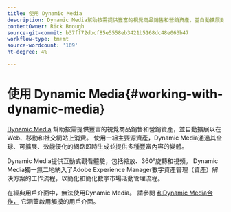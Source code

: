 ```yaml
---
title: 使用 Dynamic Media
description: Dynamic Media幫助按需提供豐富的視覺商品銷售和營銷資產，並自動擴展到網站、移動和社交網站上的消費。 使用一組主要源資產，Dynamic Media通過其全球、可擴展、效能優化的網路即時生成並提供多種豐富內容的變體
contentOwner: Rick Brough
source-git-commit: b37ff72dbcf85e5558eb3421b5168dc48e063b47
workflow-type: tm+mt
source-wordcount: '169'
ht-degree: 4%

---
```



# 使用 Dynamic Media{#working-with-dynamic-media}

[Dynamic Media](https://business.adobe.com/products/experience-manager/assets/dynamic-media.html) 幫助按需提供豐富的視覺商品銷售和營銷資產，並自動擴展以在Web、移動和社交網站上消費。 使用一組主要源資產，Dynamic Media通過其全球、可擴展、效能優化的網路即時生成並提供多種豐富內容的變體。

Dynamic Media提供互動式觀看體驗，包括縮放、360°旋轉和視頻。 Dynamic Media獨一無二地納入了Adobe Experience Manager數字資產管理（資產）解決方案的工作流程，以簡化和簡化數字市場活動管理流程。

在經典用戶介面中，無法使用Dynamic Media。 請參閱 [和Dynamic Media合作，](/help/assets/dynamic-media/dynamic-media.md) 它涵蓋啟用觸摸的用戶介面。

<!-- 

OBSOLETE UNTIL INTEGRATING SCENE7 TOPIC GETS A MAJOR UPDATE
>[!NOTE]
>
>If you are using Dynamic Media, you cannot simultaneously use automatic uploads available if you have [integrated Dynamic Media Classic into AEM](/help/sites-cloud/administering/integrating-scene7.md). Dynamic Media is disabled by default.

-->

